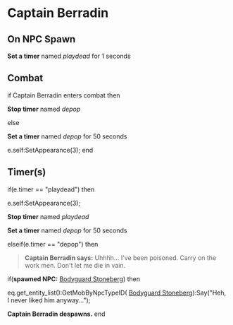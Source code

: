 # Captain Berradin


## On NPC Spawn

**Set a timer** named *playdead* for 1 seconds


## Combat

if Captain Berradin enters combat  then


**Stop timer** named *depop*

else


**Set a timer** named *depop* for 50 seconds


e.self:SetAppearance(3);
end



## Timer(s)

if(e.timer == "playdead") then


e.self:SetAppearance(3);


**Stop timer** named *playdead*


**Set a timer** named *depop* for 50 seconds

elseif(e.timer == "depop") then


>**Captain Berradin says:** Uhhhh... I've been poisoned. Carry on the work men. Don't let me die in vain.


if(**spawned NPC:**  [Bodyguard Stoneberg](/npc/116100)) then



eq.get_entity_list():GetMobByNpcTypeID( [Bodyguard Stoneberg](/npc/116100)):Say("Heh, I never liked him anyway...");





**Captain Berradin despawns.**
end
